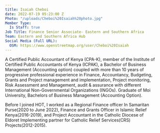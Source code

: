 ```yaml
---
title: Isaiah Cheboi
date: 2022-07-19 05:23:00 Z
Photo: "/uploads/Cheboi%20Isaiah%20photo.jpg"
Member Type:
  Is Staff: true
Job Title: Finance Senior Associate- Eastern and Southern Africa
Team: Eastern and Southern Africa Hub
Social Media (Full URL):
  OSM: https://www.openstreetmap.org/user/Cheboi%20Isaiah
---
```


A Certified Public Accountant of Kenya (CPA-K), member of the Institute of Certified Public Accountants of Kenya (ICPAK), a Bachelor of Business Management (Accounting option) coupled with more than 10 years of progressive professional experience in Finance, Accountancy, Budgeting, Grants and Project management and implementation, Project monitoring, Risk Assessment and Management, audit & assurance with different International Non-Governmental Organizations (INGOs). Graduate of Moi University, Bachelors of Business Management (Accounting Option).

Before I joined HOT, I worked as a Regional Finance officer In Samaritan Purse(2020 to June 2022), Finance and Grants Officer in Islamic Relief Kenya(2016-2019), and Project Accountant in the Catholic Diocese of Eldoret Implementing partner for Catholic Relief Services(CRS) Projects(2012-2015).